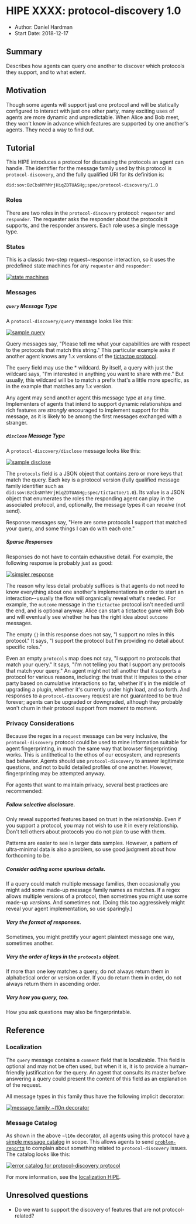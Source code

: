 # HIPE XXXX: protocol-discovery 1.0

- Author: Daniel Hardman
- Start Date: 2018-12-17

## Summary

Describes how agents can query one another to discover which protocols
they support, and to what extent.

## Motivation
[motivation]: #motivation

Though some agents will support just one protocol and will be
statically configured to interact with just one other party, many
exciting uses of agents are more dynamic and unpredictable. When
Alice and Bob meet, they won't know in advance which features are
supported by one another's agents. They need a way to find out.

## Tutorial
[tutorial]: #tutorial

This HIPE introduces a protocol for discussing the protocols an agent
can handle. The identifier for the message family used by this protocol is
`protocol-discovery`, and the fully qualified URI for its definition is:

    did:sov:BzCbsNYhMrjHiqZDTUASHg;spec/protocol-discovery/1.0
    
### Roles

There are two roles in the `protocol-discovery` protocol: `requester` and
`responder`. The requester asks the responder about the protocols it
supports, and the responder answers. Each role uses a single message type.

### States

This is a classic two-step request~response interaction, so it uses the
predefined state machines for any `requester` and `responder`:

[![state machines](state-machines.png)](https://docs.google.com/spreadsheets/d/1smY8qhG1qqGs0NH9g2hV4b7mDqrM6MIsmNI93tor2qk/edit)

### Messages
##### `query` Message Type

A `protocol-discovery/query` message looks like this:

[![sample query](query.png)](query.json)

Query messages say, "Please tell me what your capabilities are with
respect to the protocols that match this string." This particular example
asks if another agent knows any 1.x versions of the [tictactoe protocol](
https://github.com/hyperledger/indy-hipe/blob/4a17a845da932609f1c6b7b8a4599bb686a1f440/text/protocols/tictactoe-1.0/README.md
).

The `query` field may use the * wildcard. By itself, a query with just
the wildcard says, "I'm interested in anything you want to share with
me." But usually, this wildcard will be to match a prefix that's a little
more specific, as in the example that matches any 1.x version.

Any agent may send another agent this message type at any time.
Implementers of agents that intend to support dynamic relationships
and rich features are *strongly* encouraged to implement support
for this message, as it is likely to be among the first messages
exchanged with a stranger.

##### `disclose` Message Type

A `protocol-discovery/disclose` message looks like this:

[![sample disclose](disclose.png)](disclose.json)

The `protocols` field is a JSON object that contains zero or more keys that
match the query. Each key is a protocol version (fully qualified message
family identifier such as `did:sov:BzCbsNYhMrjHiqZDTUASHg;spec/tictactoe/1.0`).
Its value is a JSON object that enumerates the roles the responding agent
can play in the associated protocol, and, optionally, the message types it
can *receive* (not send).

Response messages say, "Here are some protocols I support that matched
your query, and some things I can do with each one."

##### Sparse Responses

Responses do not have to contain exhaustive detail. For example, the following
response is probably just as good:

[![simpler response](simpler-response.png)](simpler-response.json)

The reason why less detail probably suffices is that agents do not need to
know everything about one another's implementations in order to start an
interaction--usually the flow will organically reveal what's needed. For
example, the `outcome` message in the `tictactoe` protocol isn't needed
until the end, and is optional anyway. Alice can start a tictactoe game
with Bob and will eventually see whether he has the right idea about
`outcome` messages.

The empty `{}` in this response does not say, "I support no roles
in this protocol." It says, "I support the protocol but
I'm providing no detail about specific roles."

Even an empty `protocols` map does not say, "I support no protocols
that match your query." It says, "I'm not telling you that I support any
protocols that match your query." An agent might not tell another that
it supports a protocol for various reasons, including: the trust that
it imputes to the other party based on cumulative interactions so far,
whether it's in the middle of upgrading a plugin, whether it's currently
under high load, and so forth. And responses to a `protocol-discovery` request are
not guaranteed to be true forever; agents can be upgraded or downgraded,
although they probably won't churn in their protocol support from moment
to moment.

### Privacy Considerations

Because the regex in a `request` message can be very inclusive, the `protocol-discovery`
protocol could be used to mine information suitable for agent fingerprinting,
in much the same way that browser fingerprinting works. This is antithetical
to the ethos of our ecosystem, and represents bad behavior. Agents should
use `protocol-discovery` to answer legitimate questions, and not to build detailed
profiles of one another. However, fingerprinting may be attempted
anyway.

For agents that want to maintain privacy, several best practices are
recommended:

##### Follow selective disclosure.

Only reveal supported features based on trust in the relationship.
Even if you support a protocol, you may not wish to use it in
every relationship. Don't tell others about protocols you do
not plan to use with them.

Patterns are easier to see in larger data samples. However, a pattern
of ultra-minimal data is also a problem, so use good judgment about
how forthcoming to be.

##### Consider adding some spurious details.

If a query could match multiple message families, then occasionally
you might add some made-up message family names as matches. If a regex
allows multiple versions of a protocol, then sometimes you might use some
made-up *versions*. And sometimes not. (Doing this too aggressively
might reveal your agent implementation, so use sparingly.)

##### Vary the format of responses.

Sometimes, you might prettify your agent plaintext message one way,
sometimes another.

##### Vary the order of keys in the `protocols` object.

If more than one key matches a query, do not always return them in
alphabetical order or version order. If you do return them in order,
do not always return them in ascending order.

##### Vary how you query, too.

How you ask questions may also be fingerprintable.
 
## Reference

### Localization

The `query` message contains a `comment` field that is localizable.
This field is optional and may not be often used, but when it is,
it is to provide a human-friendly justification for the query. An
agent that consults its master before answering a query could present
the content of this field as an explanation of the request.

All message types in this family thus have the following implicit
decorator:

[![message family ~l10n decorator](protocol-discovery~l10n.png)](protocol-discovery~l10n.json)

### Message Catalog

As shown in the above `~l10n` decorator, all agents using this protocol have
[a simple message catalog](catalog.json) in scope. This allows agents to
send [`problem-report`s](
https://github.com/hyperledger/indy-hipe/blob/6a5e4fe2/text/error-handling/README.md#the-problem-report-message-type
) to complain about something related to `protocol-discovery` issues.
The catalog looks like this:

[![error catalog for protocol-discovery protocol](catalog.png)](catalog.json)

For more information, see the [localization
HIPE](https://github.com/hyperledger/indy-hipe/blob/569357c6/text/localized-messages/README.md).

## Unresolved questions

- Do we want to support the discovery of features that are not protocol-related?
